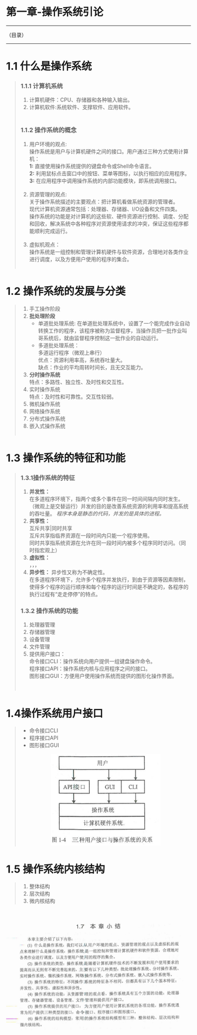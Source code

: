 #  第一章-操作系统引论 

--------
（目录）

--------

#  1.1 什么是操作系统
>###   1.1.1 计算机系统   
>1. 计算机硬件：CPU、存储器和各种输入输出。      
>2. 计算机软件:系统软件、支撑软件、应用软件。  
>&nbsp; 
>&nbsp;
>###  1.1.2 操作系统的概念
>1. 用户环境的观点:    
操作系统是用户与计算机硬件之间的接口。用户通过三种方式使用计算机：     
**1\:** 直接使用操作系统提供的键盘命令或Shell命令语言。    
**2\:** 利用鼠标点击窗口中的按钮、菜单等图标，以执行相应的应用程序。    
**3\:** 在应用程序中调用操作系统的内部功能模块，即系统调用接口。        
> &nbsp;     
>2. 资源管理的观点:       
关于操作系统描述的主要观点：把计算机看做系统资源的管理者。   
现代计算机资源通常包括：处理器、存储器、I/O设备和文件四类。    
操作系统的功能是对计算机的这些软、硬件资源进行控制、调度、分配和回收，解决系统中各种程序对资源使用请求的冲突，保证这些程序都能顺利完成运行。     
> &nbsp;   
>3. 虚拟机观点：    
操作系统是一组控制和管理计算机硬件与软件资源，合理地对各类作业进行调度，以及方便用户使用的程序的集合。    
>&nbsp;
>&nbsp;

# 1.2 操作系统的发展与分类   
>1. 手工操作阶段
>2. **批处理阶段**
>    - 单道批处理系统:
        在单道批处理系统中，设置了一个能完成作业自动转换工作的程序，该程序被称为监督程序，当操作员把一批作业叫哥系统后，就由监督程序控制这一批作业的自动运行。
>    - 多道批处理系统：  
多道运行程序（微观上串行）   
优点：资源利用率高，系统吞吐量大。    
缺点：作业的平均周转时间长，且无交互能力。
>3. **分时操作系统**    
特点：多路性、独立性、及时性和交互性。
>4. 实时操作系统  
特点：及时性和可靠性。交互性较弱。
>5. 微机操作系统
>6. 网络操作系统
>7. 分布式操作系统
>8. 嵌入式操作系统    
>&nbsp;
>&nbsp;

# 1.3 操作系统的特征和功能
>### 1.3.1操作系统的特征
>1. **并发性：**   
在多道程序环境下，指两个或多个事件在同一时间间隔内同时发生。（微观上是交替运行）并发的目的是改善系统资源的利用率和提高系统的吞吐量。
*程序本身是静态的代码，并发的是具体的进程。*  
>2. **共享性：**   
互斥共享|同时共享   
互斥共享指临界资源在一段时间内只能一个程序使用。  
同时共享指系统资源在允许在同一段时间内被多个程序同时访问。（同时指宏观上）   
>3. **虚拟性：**    
，，，
>4. **异步性：**
异步性又称为不确定性。    
在多道程序环境下，允许多个程序并发执行，到由于资源等因素限制，使得多个程序的运行顺序和每个程序的运行时间是不确定的，各程序的执行过程有“走走停停”的特点。
>&nbsp;
>### 1.3.2 操作系统的功能 
>1. 处理器管理
>2. 存储器管理
>3. 设备管理
>4. 文件管理
>5. 提供用户接口：  
命令接口CLI：操作系统向用户提供一组键盘操作命令。  
程序接口API：操作系统内核与应用程序之间的接口。    
图形接口GUI：方便用户使用操作系统而提供的图形化操作界面。   
>
>&nbsp;
>&nbsp;
# 1.4操作系统用户接口   
> - 命令接口CLI
> - 程序接口API
> - 图形接口GUI
><div align=center><img width="300" height="250" src="..\img\1_4.PNG"/></div>   

# 1.5 操作系统内核结构
>1. 整体结构
>2. 层次结构
>3. 微内核结构
>&nbsp;     

&nbsp; 
&nbsp; 
<div align=center><img  src="..\img\1_7.PNG"/></div>  